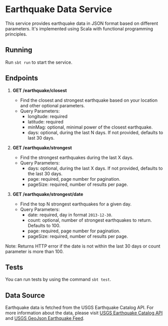 # Earthquake Data Service

This service provides earthquake data in JSON format based on different parameters. It's implemented using Scala with
functional programming principles.

## Running

Run `sbt run` to start the service.

## Endpoints

1. **GET /earthquake/closest**
    - Find the closest and strongest earthquake based on your location and other optional parameters.
    - Query Parameters:
        - longitude: required
        - latitude: required
        - minMag: optional, minimal power of the closest earthquake.
        - days: optional, during the last N days. If not provided, defaults to last 30 days.

2. **GET /earthquake/strongest**
    - Find the strongest earthquakes during the last X days.
    - Query Parameters:
        - days: optional, during the last X days. If not provided, defaults to the last 30 days.
        - page: required, page number for pagination.
        - pageSize: required, number of results per page.

3. **GET /earthquake/strongest/date**
    - Find the top N strongest earthquakes for a given day.
    - Query Parameters:
        - date: required, day in format `2013-12-30`.
        - count: optional, number of strongest earthquakes to return. Defaults to 100.
        - page: required, page number for pagination.
        - pageSize: required, number of results per page.

Note: Returns HTTP error if the date is not within the last 30 days or count parameter is more than 100.

## Tests

You can run tests by using the command `sbt test`.

## Data Source

Earthquake data is fetched from the USGS Earthquake Catalog API.
For more information about the data, please
visit [USGS Earthquake Catalog API](https://earthquake.usgs.gov/fdsnws/event/1/)
and [USGS GeoJson Earthquake Feed](https://earthquake.usgs.gov/earthquakes/feed/v1.0/geojson.php).
